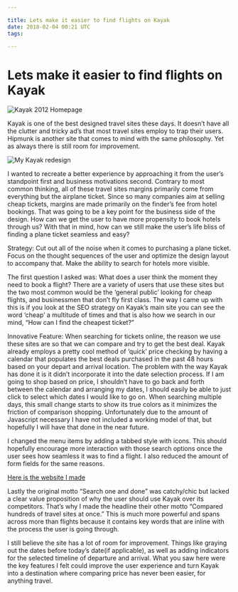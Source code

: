 ```yaml
---

title: Lets make it easier to find flights on Kayak
date: 2018-02-04 00:21 UTC
tags: 

---
```


# Lets make it easier to find flights on Kayak

![Kayak 2012 Homepage](https://lh5.googleusercontent.com/-PCqiZEYAOzA/ThZwh41KQDI/AAAAAAAAARU/CD0djYKYnic/s560/kayakoriginal.png)

Kayak is one of the best designed travel sites these days. It doesn’t have all the clutter and tricky ad’s that most travel sites employ to trap their users. Hipmunk is another site that comes to mind with the same philosophy. Yet as always there is still room for improvement. 

![My Kayak redesign](https://lh3.googleusercontent.com/-DBsaKag7-KU/ThZxfWLB7pI/AAAAAAAAARo/G-AE6U9poZM/s560/kayakred.png)

I wanted to recreate a better experience by approaching it from the user’s standpoint first and business motivations second. Contrary to most common thinking, all of these travel sites margins primarily come from everything but the airplane ticket. Since so many companies aim at selling cheap tickets, margins are made primarily on the finder’s fee from hotel bookings. That was going to be a key point for the business side of the design. How can we get the user to have more propensity to book hotels through us? With that in mind, how can we still make the user’s life bliss of finding a plane ticket seamless and easy?

Strategy: Cut out all of the noise when it comes to purchasing a plane ticket. Focus on the thought sequences of the user and optimize the design layout to accompany that. Make the ability to search for hotels more visible.

The first question I asked was: What does a user think the moment they need to book a flight? There are a variety of users that use these sites but the two most common would be the ‘general public’ looking for cheap flights, and businessmen that don’t fly first class. The way I came up with this is if you look at the SEO strategy on Kayak’s main site you can see the word ‘cheap’ a multitude of times and that is also how we search in our mind, “How can I find the cheapest ticket?”

Innovative Feature: When searching for tickets online, the reason we use these sites are so that we can compare and try to get the best deal. Kayak already employs a pretty cool method of ‘quick’ price checking by having a calendar that populates the best deals purchased in the past 48 hours based on your depart and arrival location. The problem with the way Kayak has done it is it didn’t incorporate it into the date selection process. If I am going to shop based on price, I shouldn’t have to go back and forth between the calendar and arranging my dates, I should easily be able to just click to select which dates I would like to go on. When searching multiple days, this small change starts to show its true colors as it minimizes the friction of comparison shopping. Unfortunately due to the amount of Javascript necessary I have not included a working model of that, but hopefully I will have that done in the near future.

I changed the menu items by adding a tabbed style with icons. This should hopefully encourage more interaction with those search options once the user sees how seamless it was to find a flight. I also reduced the amount of form fields for the same reasons.

[Here is the website I made](http://blooming-sunrise-913.heroku.com/)

Lastly the original motto “Search one and done” was catchy/chic but lacked a clear value proposition of why the user should use Kayak over its competitors. That’s why I made the headline their other motto “Compared hundreds of travel sites at once.” This is much more powerful and spans across more than flights because it contains key words that are inline with the process the user is going through.

I still believe the site has a lot of room for improvement. Things like graying out the dates before today’s date(if applicable), as well as adding indicators for the selected timeline of departure and arrival. What you saw here were the key features I felt could improve the user experience and turn Kayak into a destination where comparing price has never been easier, for anything travel.